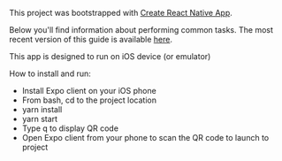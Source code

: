 This project was bootstrapped with [Create React Native App](https://github.com/react-community/create-react-native-app).

Below you'll find information about performing common tasks. The most recent version of this guide is available [here](https://github.com/react-community/create-react-native-app/blob/master/react-native-scripts/template/README.md).

This app is designed to run on iOS device (or emulator)

How to install and run:
  - Install Expo client on your iOS phone
  - From bash, cd to the project location
  - yarn install
  - yarn start
  - Type q to display QR code
  - Open Expo client from your phone to scan the QR code to launch to project
